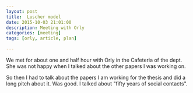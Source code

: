 ```yaml
---
layout: post
title:  Luscher model 
date: 2015-10-03 21:01:00
description: Meeting with Orly 
categories: [meeting]
tags: [orly, article, plan]

---
```


We met for about one and half hour with Orly in the Cafeteria of the dept. 
She was not happy when I talked about the other papers I was working on. 

So then I had to talk about the papers I am working for the thesis and did a long pitch about it. Was good. I talked about "fifty years of social contacts". 